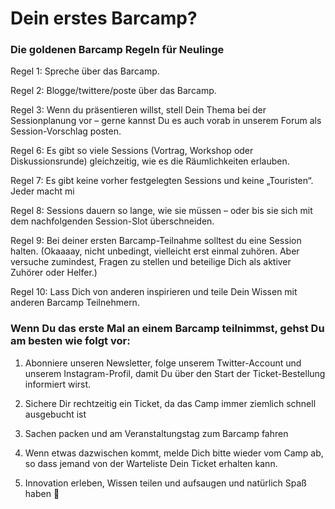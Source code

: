 # Dein erstes Barcamp?
### Die goldenen Barcamp Regeln für Neulinge

Regel 1: Spreche über das Barcamp.

Regel 2: Blogge/twittere/poste über das Barcamp.

Regel 3: Wenn du präsentieren willst, stell Dein Thema bei der Sessionplanung vor – gerne kannst Du es auch vorab in unserem Forum als Session-Vorschlag posten.

Regel 6: Es gibt so viele Sessions (Vortrag, Workshop oder Diskussionsrunde) gleichzeitig, wie es die Räumlichkeiten erlauben.

Regel 7: Es gibt keine vorher festgelegten Sessions und keine „Touristen“. Jeder macht mi

Regel 8: Sessions dauern so lange, wie sie müssen – oder bis sie sich mit dem nachfolgenden Session-Slot überschneiden.

Regel 9: Bei deiner ersten Barcamp-Teilnahme solltest du eine Session halten. (Okaaaay, nicht unbedingt, vielleicht erst einmal zuhören. Aber versuche zumindest, Fragen zu stellen und beteilige Dich als aktiver Zuhörer oder Helfer.)

Regel 10: Lass Dich von anderen inspirieren und teile Dein Wissen mit anderen Barcamp Teilnehmern.

### Wenn Du das erste Mal an einem Barcamp teilnimmst, gehst Du am besten wie folgt vor:

1. Abonniere unseren Newsletter, folge unserem Twitter-Account und unserem Instagram-Profil, damit Du über den Start der Ticket-Bestellung informiert wirst.

2. Sichere Dir rechtzeitig ein Ticket, da das Camp immer ziemlich schnell ausgebucht ist

3. Sachen packen und am Veranstaltungstag zum Barcamp fahren

5. Wenn etwas dazwischen kommt, melde Dich bitte wieder vom Camp ab, so dass jemand von der Warteliste Dein Ticket erhalten kann.

5. Innovation erleben, Wissen teilen und aufsaugen und natürlich Spaß haben 🙂
